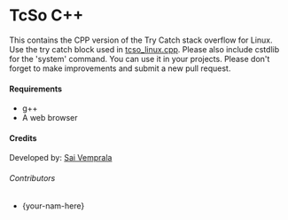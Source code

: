 # TcSo C++
This contains the CPP version of the Try Catch stack overflow for Linux. Use the try catch block used in [tcso_linux.cpp](tcso_linux.cpp). Please also include cstdlib for the 'system' command. You can use it in your projects. Please don't forget to make improvements and submit a new pull request.

#### Requirements
* g++
* A web browser

#### Credits
Developed by: [Sai Vemprala](https://github.com/saihv)

###### Contributors
* {your-nam-here}
